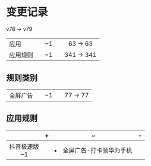 # 变更记录

v78 -> v79

||||||
|-|:-:|:-:|:-:|:-:|
|应用||~1||63 -> 63|
|应用规则||~1||341 -> 341|

## 规则类别

||||||
|-|:-:|:-:|:-:|:-:|
|全屏广告||~1||77 -> 77|

## 应用规则

||+|~|-|
|:-:|-|-|-|
|抖音极速版<br>~1||<li>全屏广告-打卡领华为手机||
